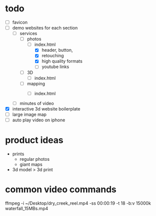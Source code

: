 # todo

* [ ] favicon
* [ ] demo websites for each section
  * [ ] services
    * [ ] photos
      * [ ] index.html
        * [x] header, button,
        * [x] retouching
        * [x] high quality formats
        * [ ] youtube links
    * [ ] 3D
      * [ ] index.html
    * [ ] mapping
      * [ ] index.html



  * [ ] minutes of video

* [x] interactive 3d website boilerplate
* [ ] large image map
* [ ] auto play video on iphone

# product ideas

* prints
  * regular photos
  * giant maps
* 3d model > 3d print

# common video commands

 ffmpeg -i ~/Desktop/dry_creek_reel.mp4 -ss 00:00:19 -t 18 -b:v 15000k waterfall_15MBs.mp4
